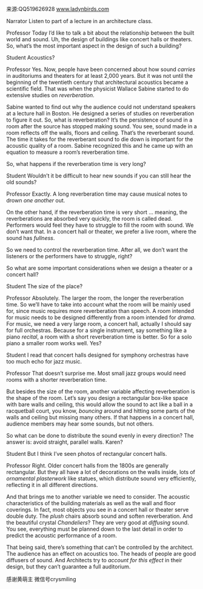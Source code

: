 来源:QQ519626928 www.ladynbirds.com

Narrator 
Listen to part of a lecture in an architecture class. 
  
Professor 
Today I’d like to talk a bit about the relationship between the built world and sound. Uh, the design of buildings like concert halls or theaters. So, what’s the most important aspect in the design of such a building? 
  
Student 
Acoustics? 
  
Professor 
Yes. Now, people have been concerned about how sound *carries* in auditoriums and theaters for at least 2,000 years. But it was not until the beginning of the twentieth century that architectural acoustics became a scientific field. That was when the physicist Wallace Sabine started to do extensive studies on *reverberation*. 
  
Sabine wanted to find out why the audience could not understand speakers at a lecture hall in Boston. He designed a series of studies on reverberation to figure it out. So, what is reverberation? It’s the persistence of sound in a room after the source has stopped making sound. You see, sound made in a room reflects off the walls, floors and ceiling. That’s the reverberant sound. The time it takes for the reverberant sound to die down is important for the acoustic quality of a room. Sabine recognized this and he came up with an equation to measure a room’s reverberation time. 
  
So, what happens if the reverberation time is very long? 
  
Student 
Wouldn’t it be difficult to hear new sounds if you can still hear the old sounds? 
  
Professor 
Exactly. A long reverberation time may cause musical notes to drown *one another* out. 
  
On the other hand, if the reverberation time is very short … meaning, the reverberations are absorbed very quickly, the room is called dead. Performers would feel they have to struggle to fill the room with sound. We don’t want that. In a concert hall or theater, we prefer a live room, where the sound has *fullness*. 
  
So we need to control the reverberation time. After all, we don’t want the listeners or the performers have to struggle, right? 
  
So what are some important considerations when we design a theater or a concert hall? 
  
Student 
The size of the place? 
  
Professor 
Absolutely. The larger the room, the longer the reverberation time. So we’ll have to take into account what the room will be mainly used for, since music requires more reverberation than speech. A room intended for music needs to be designed differently from a room intended for *drama*. For music, we need a very large room, a concert hall, actually I should say for full orchestras. Because for a single instrument, say something like a piano *recital*, a room with a short reverberation time is better. So for a solo piano a smaller room works well. Yes? 
  
Student 
I read that concert halls designed for symphony orchestras have too much echo for jazz music. 
  
Professor 
That doesn’t surprise me. Most small jazz groups would need rooms with a shorter reverberation time. 
  
But besides the size of the room, another variable affecting reverberation is the shape of the room. Let’s say you design a rectangular box-like space with bare walls and ceiling, this would allow the sound to act like a ball in a racquetball court, you know, *bouncing* around and hitting some parts of the walls and ceiling but missing many others. If that happens in a concert hall, audience members may hear some sounds, but not others. 
  
So what can be done to distribute the sound evenly in every direction? The answer is: avoid straight, parallel walls. 
Karen? 
  
Student 
But I think I’ve seen photos of rectangular concert halls. 
  
Professor 
Right. Older concert halls from the 1800s are generally rectangular. But they all have a lot of decorations on the walls inside, lots of *ornamental plasterwork* like statues, which distribute sound very efficiently, reflecting it in all different directions. 
  
And that brings me to another variable we need to consider. The acoustic characteristics of the building materials as well as the wall and floor coverings. In fact, most objects you see in a concert hall or theater serve double duty. The *plush* chairs absorb sound and soften reverberation. And the beautiful crystal *Chandeliers*? They are very good at *diffusing* sound. You see, everything must be planned down to the last detail in order to predict the acoustic performance of a room. 
  
That being said, there’s something that can’t be controlled by the architect. The audience has an effect on acoustics too. The heads of people are good diffusers of sound. And Architects try to *account for this effect* in their design, but they can’t guarantee a full auditorium. 

感谢黄萌主 微信号crysmiling